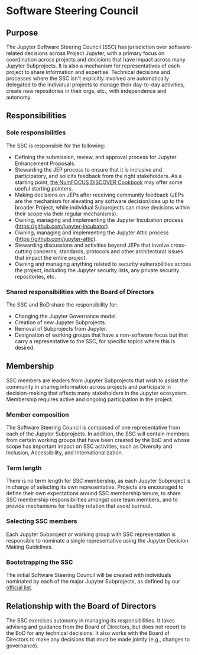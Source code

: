 # Software Steering Council

## Purpose

The Jupyter Software Steering Council (SSC) has jurisdiction over software-related decisions across Project Jupyter, with a primary focus on coordination across projects and decisions that have impact across many Jupyter Subprojects. It is also a mechanism for representatives of each project to share information and expertise. Technical decisions and processes where the SSC isn't explicitly involved are automatically delegated to the individual projects to manage their day-to-day activities, create new repositories in their orgs, etc., with independence and autonomy.

## Responsibilities

### Sole responsibilities

The SSC is responsible for the following:

- Defining the submission, review, and approval process for Jupyter Enhancement Proposals.
- Stewarding the JEP process to ensure that it is inclusive and participatory, and solicits feedback from the right stakeholders. As a starting point, [the NumFOCUS DISCOVER Cookbook](https://github.com/numfocus/DISCOVER-Cookbook) may offer some useful starting pointers.
- Making decisions on JEPs after receiving community feedback (JEPs are the mechanism for elevating any software decision/idea up to the broader Project, while individual Subprojects can make decisions within their scope via their regular mechanisms).
- Owning, managing and implementing the Jupyter Incubation process (https://github.com/jupyter-incubator).
- Owning, managing and implementing the Jupyter Attic process (https://github.com/jupyter-attic).
- Stewarding discussions and activities beyond JEPs that involve cross-cutting concerns, standards, protocols and other architectural issues that impact the entire project.
- Owning and managing anything related to security vulnerabilities across the project, including the Jupyter security lists, any private security repositories, etc.

### Shared responsibilities with the Board of Directors

The SSC and BoD share the responsibility for:

- Changing the Jupyter Governance model.
- Creation of new Jupyter Subprojects.
- Removal of Subprojects from Jupyter.
- Designation of working groups that have a non-software focus but that carry a representative to the SSC, for specific topics where this is desired.

## Membership

SSC members are leaders from Jupyter Subprojects that wish to assist the community in sharing information across projects and participate in decision-making that affects many stakeholders in the Jupyter ecosystem. Membership requires active and ongoing participation in the project.

### Member composition

The Software Steering Council is composed of one representative from each of the Jupyter Subprojects. In addition, the SSC will contain members from certain working groups that have been created by the BoD and whose scope has important impact on SSC activities, such as Diversity and Inclusion, Accessibility, and Internationalization.

### Term length

There is no term length for SSC membership, as each Jupyter Subproject is in charge of selecting its own representative. Projects are encouraged to define their own expectations around SSC membership tenure, to share SSC membership responsibilities amongst core team members, and to provide mechanisms for healthy rotation that avoid burnout.

### Selecting SSC members

Each Jupyter Subproject or working group with SSC representation is responsible to nominate a single representative using the Jupyter Decision Making Guidelines.

### Bootstrapping the SSC

The initial Software Steering Council will be created with individuals nominated by each of the major Jupyter Subprojects, as defined by our [official list](list_of_subprojects.md).

## Relationship with the Board of Directors

The SSC exercises autonomy in managing its responsibilities. It takes advising and guidance from the Board of Directors, but does not report to the BoD for any technical decisions. It also works with the Board of Directors to make any decisions that must be made jointly (e.g., changes to governance).
